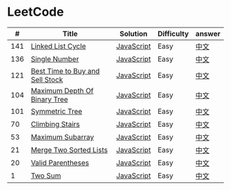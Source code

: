 # LeetCode

|#|Title|Solution|Difficulty|answer|
|--|----|--------|---------|-------|
|141| [Linked List Cycle](https://leetcode-cn.com/problems/linked-list-cycle/) | [JavaScript](./algorithms/javascript/141.linked-list-cycle.js) | Easy| [中文](https://leetcode-cn.com/problems/linked-list-cycle/solution/javascript-huan-xing-lian-biao-by-rhinoc/)|
|136| [Single Number](https://leetcode-cn.com/problems/single-number/) | [JavaScript](./algorithms/javascript/136.single-number.js) | Easy| [中文](https://leetcode-cn.com/problems/single-number/solution/hua-jie-suan-fa-136-zhi-chu-xian-yi-ci-de-shu-zi-b/)|
|121| [Best Time to Buy and Sell Stock](https://leetcode-cn.com/problems/best-time-to-buy-and-sell-stock/) | [JavaScript](./algorithms/javascript/121.best-time-to-buy-and-sell-stock.js) | Easy| [中文](https://leetcode-cn.com/problems/best-time-to-buy-and-sell-stock/solution/mai-mai-gu-piao-de-zui-jia-shi-ji-by-leetcode)|
|104| [Maximum Depth Of Binary Tree](https://leetcode-cn.com/problems/maximum-depth-of-binary-tree/) | [JavaScript](./algorithms/javascript/104.maximum-depth-of-binary-tree.js) | Easy| [中文](https://leetcode-cn.com/problems/maximum-depth-of-binary-tree/solution/hua-jie-suan-fa-104-er-cha-shu-de-zui-da-shen-du-b/)|
|101| [Symmetric Tree](https://leetcode-cn.com/problems/symmetric-tree/) | [JavaScript](./algorithms/javascript/101.symmetric-tree.js) | Easy| [中文](https://leetcode-cn.com/problems/symmetric-tree/solution/hua-jie-suan-fa-101-dui-cheng-er-cha-shu-by-guanpe/)|
|70| [Climbing Stairs](https://leetcode-cn.com/problems/climbing-stairs/) | [JavaScript](./algorithms/javascript/70.climbing-stairs.js) | Easy| [中文](https://leetcode-cn.com/problems/climbing-stairs/solution/pa-lou-ti-by-leetcode/)|
|53| [Maximum Subarray](https://leetcode-cn.com/problems/maximum-subarray/) | [JavaScript](./algorithms/javascript/53.maximum-subarray.js) | Easy| [中文](https://leetcode-cn.com/problems/maximum-subarray/solution/hua-jie-suan-fa-53-zui-da-zi-xu-he-by-guanpengchn/)|
|21| [Merge Two Sorted Lists](https://leetcode-cn.com/problems/merge-two-sorted-lists/) | [JavaScript](./algorithms/javascript/21.merge-two-sorted-lists.js) | Easy| [中文](https://leetcode-cn.com/problems/merge-two-sorted-lists/solution/hua-jie-suan-fa-21-he-bing-liang-ge-you-xu-lian-bi/)|
|20| [Valid Parentheses](https://leetcode.com/problems/valid-parentheses/) | [JavaScript](./algorithms/javascript/20.valid-parentheses.js) | Easy| [中文](https://leetcode-cn.com/problems/valid-parentheses/solution/you-xiao-de-gua-hao-by-leetcode/)|
|1| [Two Sum ](https://leetcode.com/problems/two-sum/) | [JavaScript](./algorithms/javascript/1.two-sum.js) | Easy| [中文](https://leetcode-cn.com/problems/two-sum/solution/liang-shu-zhi-he-by-leetcode-2/)|

